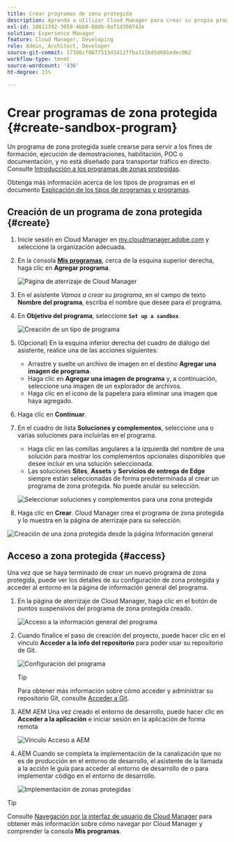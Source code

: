```yaml
---
title: Crear programas de zona protegida
description: Aprenda a utilizar Cloud Manager para crear su propio programa de zona protegida para formación, demostración, POC u otros fines que no sean de producción.
exl-id: 10011392-3059-4bb0-88db-0af1d390742e
solution: Experience Manager
feature: Cloud Manager, Developing
role: Admin, Architect, Developer
source-git-commit: 17306cf0877513d1412ffba311bd5d601edec062
workflow-type: tm+mt
source-wordcount: '436'
ht-degree: 15%

---
```


# Crear programas de zona protegida {#create-sandbox-program}

Un programa de zona protegida suele crearse para servir a los fines de formación, ejecución de demostraciones, habilitación, POC o documentación, y no está diseñado para transportar tráfico en directo. Consulte [Introducción a los programas de zonas protegidas](/help/implementing/cloud-manager/getting-access-to-aem-in-cloud/introduction-sandbox-programs.md).

Obtenga más información acerca de los tipos de programas en el documento [Explicación de los tipos de programas y programas](program-types.md).

## Creación de un programa de zona protegida {#create}

1. Inicie sesión en Cloud Manager en [my.cloudmanager.adobe.com](https://my.cloudmanager.adobe.com/) y seleccione la organización adecuada.

1. En la consola **[Mis programas](/help/implementing/cloud-manager/navigation.md#my-programs)**, cerca de la esquina superior derecha, haga clic en **Agregar programa**.

   ![Página de aterrizaje de Cloud Manager](assets/log-in.png)

1. En el asistente *Vamos a crear su programa*, en el campo de texto **Nombre del programa**, escriba el nombre que desee para el programa.

1. En **Objetivo del programa**, seleccione **`Set up a sandbox`**.

   ![Creación de un tipo de programa](assets/create-sandbox.png)

1. (Opcional) En la esquina inferior derecha del cuadro de diálogo del asistente, realice una de las acciones siguientes:

   * Arrastre y suelte un archivo de imagen en el destino **Agregar una imagen de programa**.
   * Haga clic en **Agregar una imagen de programa** y, a continuación, seleccione una imagen de un explorador de archivos.
   * Haga clic en el icono de la papelera para eliminar una imagen que haya agregado.

1. Haga clic en **Continuar**.

1. En el cuadro de lista **Soluciones y complementos**, seleccione una o varias soluciones para incluirlas en el programa.

   * Haga clic en las comillas angulares a la izquierda del nombre de una solución para mostrar los complementos opcionales disponibles que desee incluir en una solución seleccionada.
   * Las soluciones **Sites**, **Assets** y **Servicios de entrega de Edge** siempre están seleccionadas de forma predeterminada al crear un programa de zona protegida. No puede anular su selección.

   ![Seleccionar soluciones y complementos para una zona protegida](assets/sandbox-solutions-add-ons.png)

1. Haga clic en **Crear**. Cloud Manager crea el programa de zona protegida y lo muestra en la página de aterrizaje para su selección.

![Creación de una zona protegida desde la página Información general](assets/sandbox-setup.png)

## Acceso a zona protegida {#access}

Una vez que se haya terminado de crear un nuevo programa de zona protegida, puede ver los detalles de su configuración de zona protegida y acceder al entorno en la página de información general del programa.

1. En la página de aterrizaje de Cloud Manager, haga clic en el botón de puntos suspensivos del programa de zona protegida creado.

   ![Acceso a la información general del programa](assets/program-overview-sandbox.png)

1. Cuando finalice el paso de creación del proyecto, puede hacer clic en el vínculo **Acceder a la info del repositorio** para poder usar su repositorio de Git.

   ![Configuración del programa](assets/create-program4.png)

   >[!TIP]
   >
   >Para obtener más información sobre cómo acceder y administrar su repositorio Git, consulte [Acceder a Git](/help/implementing/cloud-manager/managing-code/accessing-repos.md).

1. AEM AEM Una vez creado el entorno de desarrollo, puede hacer clic en **Acceder a la aplicación** e iniciar sesión en la aplicación de forma remota

   ![Vínculo Acceso a AEM](assets/create-program5.png)

1. AEM Cuando se completa la implementación de la canalización que no es de producción en el entorno de desarrollo, el asistente de la llamada a la acción le guía para acceder al entorno de desarrollo de o para implementar código en el entorno de desarrollo.

   ![Implementación de zonas protegidas](assets/create-program-setup-deploy.png)

>[!TIP]
>
>Consulte [Navegación por la interfaz de usuario de Cloud Manager](/help/implementing/cloud-manager/navigation.md) para obtener más información sobre cómo navegar por Cloud Manager y comprender la consola **Mis programas**.
